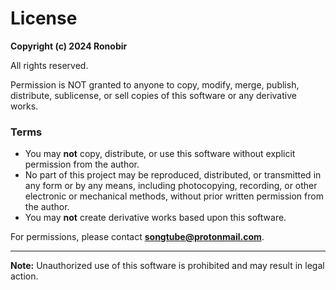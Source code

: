 # License

**Copyright (c) 2024 Ronobir**

All rights reserved.

Permission is NOT granted to anyone to copy, modify, merge, publish, distribute, sublicense, or sell copies of this software or any derivative works.

### Terms
- You may **not** copy, distribute, or use this software without explicit permission from the author.
- No part of this project may be reproduced, distributed, or transmitted in any form or by any means, including photocopying, recording, or other electronic or mechanical methods, without prior written permission from the author.
- You may **not** create derivative works based upon this software.

For permissions, please contact **songtube@protonmail.com**.

---

**Note:** Unauthorized use of this software is prohibited and may result in legal action.
